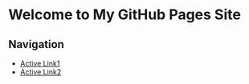# Welcome to My GitHub Pages Site

## Navigation
- [Active Link1](AnotherAgain.md)
- [Active Link2](anotherOne.md)